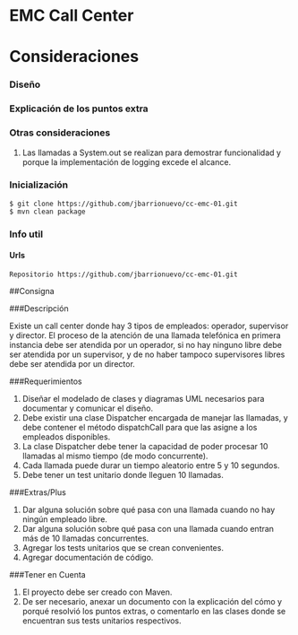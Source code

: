 EMC Call Center
===============

# Consideraciones

### Diseño

### Explicación de los puntos extra

### Otras consideraciones
1. Las llamadas a System.out se realizan para demostrar funcionalidad y porque la implementación de logging excede el alcance.  

### Inicialización
```
$ git clone https://github.com/jbarrionuevo/cc-emc-01.git
$ mvn clean package

```
### Info util

#### Urls

```
Repositorio https://github.com/jbarrionuevo/cc-emc-01.git
```
##Consigna

###Descripción

Existe un call center donde hay 3 tipos de empleados: operador,
supervisor y director. El proceso de la atención de una llamada
telefónica en primera instancia debe ser atendida por un operador, si
no hay ninguno libre debe ser atendida por un supervisor, y de no
haber tampoco supervisores libres debe ser atendida por un director.

###Requerimientos

1. Diseñar el modelado de clases y diagramas UML necesarios
para documentar y comunicar el diseño.
2. Debe existir una clase Dispatcher encargada de manejar las
llamadas, y debe contener el método dispatchCall para que las
asigne a los empleados disponibles.
3. La clase Dispatcher debe tener la capacidad de poder procesar
10 llamadas al mismo tiempo (de modo concurrente).
4. Cada llamada puede durar un tiempo aleatorio entre 5 y 10
segundos.
5. Debe tener un test unitario donde lleguen 10 llamadas.

###Extras/Plus

1. Dar alguna solución sobre qué pasa con una llamada cuando no
hay ningún empleado libre.
2. Dar alguna solución sobre qué pasa con una llamada cuando
entran más de 10 llamadas concurrentes.
3. Agregar los tests unitarios que se crean convenientes.
4. Agregar documentación de código.

###Tener en Cuenta

1. El proyecto debe ser creado con Maven.
2. De ser necesario, anexar un documento con la explicación del
cómo y porqué resolvió los puntos extras, o comentarlo en las
clases donde se encuentran sus tests unitarios respectivos.